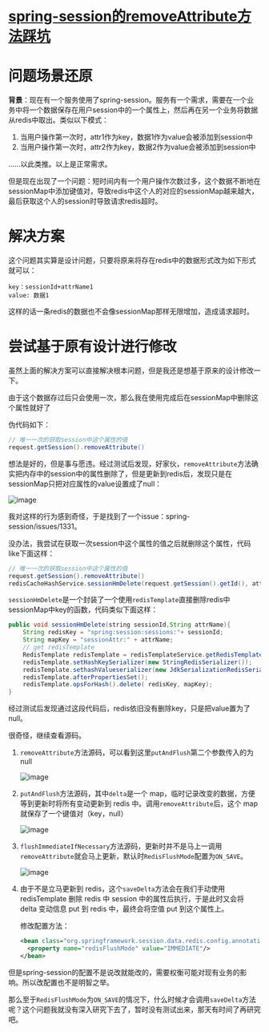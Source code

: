 # [spring-session的removeAttribute方法踩坑](https://github.com/ParadiseWitch/gitblog/issues/5)

# 问题场景还原

**背景**：现在有一个服务使用了spring-session。服务有一个需求，需要在一个业务中将一个数据保存在用户session中的一个属性上，然后再在另一个业务将数据从redis中取出。类似以下模式：

1. 当用户操作第一次时，attr1作为key，数据1作为value会被添加到session中
2. 当用户操作第一次时，attr2作为key，数据2作为value会被添加到session中

……以此类推。以上是正常需求。

但是现在出现了一个问题：短时间内有一个用户操作次数过多，这个数据不断地在sessionMap中添加键值对，导致redis中这个人的对应的sessionMap越来越大，最后获取这个人的session时导致请求redis超时。

# 解决方案

这个问题其实算是设计问题，只要将原来将存在redis中的数据形式改为如下形式就可以：
```
key：sessionId+attrName1
value: 数据1
```

这样的话一条redis的数据也不会像sessionMap那样无限增加，造成请求超时。  

# 尝试基于原有设计进行修改

虽然上面的解决方案可以直接解决根本问题，但是我还是想基于原来的设计修改一下。

由于这个数据存过后只会使用一次，那么我在使用完成后在sessionMap中删除这个属性就好了

伪代码如下：

```java
// 唯一一次的获取session中这个属性的值
request.getSession().removeAttribute()
```

想法是好的，但是事与愿违。经过测试后发现，好家伙，`removeAttribute`方法确实把内存中的session中的属性删除了，但是更新到redis后，发现只是在sessionMap只把对应属性的value设置成了null：

![image](https://user-images.githubusercontent.com/37146904/231990280-c811d874-2904-4139-a6ea-68c8f8ec4454.png)

我对这样的行为感到奇怪，于是找到了一个issue：spring-session/issues/1331。

没办法，我尝试在获取一次session中这个属性的值之后就删除这个属性，代码like下面这样：

```java
// 唯一一次的获取session中这个属性的值
request.getSession().removeAttribute()
redisCacheHashService.sessionHmDelete(request.getSession().getId(), attrName)
```

`sessionHmDelete`是一个封装了一个使用`redisTemplate`直接删除redis中sessionMap中key的函数，代码类似下面这样：

```java
public void sessionHmDelete(string sessionId,String attrName){
	String redisKey = "spring:session:sessions:"+ sessionId;
	String mapKey = "sessionAttr:" + attrName;
	// get redisTemplate 
	RedisTemplate redisTemplate = redisTemplateService.getRedisTemplate(0);
	redisTemplate.setHashKeySerializer(new StringRedisSerializer());
	redisTemplate.sethashValueserializer(new JdkSerializationRedisSerializer());
	redisTemplate.afterPropertiesSet();
	redisTemplate.opsForHash().delete( redisKey, mapKey);
}
```

经过测试后发现通过这段代码后，redis依旧没有删除key，只是把value置为了null。

很奇怪，继续查看源码。

1. `removeAttribute`方法源码，可以看到这里`putAndFlush`第二个参数传入的为 null

    ![image](https://user-images.githubusercontent.com/37146904/231990280-c811d874-2904-4139-a6ea-68c8f8ec4454.png)

2. `putAndFlush`方法源码，其中`delta`是一个 map，临时记录改变的数据，方便等到更新时将所有变动更新到 redis 中。调用`removeAttribute`后，这个 map 就保存了一个键值对（key，null）

    ![image](https://user-images.githubusercontent.com/37146904/231990892-1a405e40-6392-4b84-8de0-03ea27c8a89b.png)

3. `flushImmediateIfNecessary`方法源码，更新时并不是马上一调用`removeAttribute`就会马上更新，默认时`RedisFlushMode`配置为`ON_SAVE`。
    
    ![image](https://user-images.githubusercontent.com/37146904/231991060-79d9dd9f-8a7a-4aa2-a2d8-8c03abbd44d0.png)

    
    
4. 由于不是立马更新到 redis，这个`saveDelta`方法会在我们手动使用 redisTemplate 删除 redis 中 session 中的属性后执行，于是此时又会将 delta 变动信息 put 到 redis 中，最终会将空值 put 到这个属性上。

    修改配置方法：
    ```xml
    <bean class="org.springframework.session.data.redis.config.annotation.web.http.RedisHttpSessionConfiguration">
      <property name="redisFlushMode" value="IMMEDIATE"/>
    </bean>
    ```

但是spring-session的配置不是说改就能改的，需要权衡可能对现有业务的影响。所以改配置也不是明智之举。

那么至于`RedisFlushMode`为`ON_SAVE`的情况下，什么时候才会调用`saveDelta`方法呢？这个问题我就没有深入研究下去了，暂时没有测试出来，那天有时间了再研究吧。


